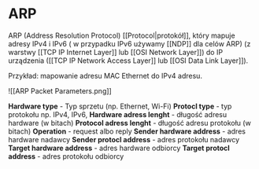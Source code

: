 # ARP
ARP (Address Resolution Protocol) [[Protocol|protokół]], który mapuje adresy IPv4 i IPv6 ( w przypadku IPv6 używamy [[NDP]] dla celów ARP) (z warstwy [[TCP IP Internet Layer]] lub [[OSI Network Layer]]) do IP urządzenia ([[TCP IP Network Access Layer]] lub [[OSI Data Link Layer]]).

Przykład: mapowanie adresu MAC Ethernet do IPv4 adresu.



![[ARP Packet Parameters.png]]

**Hardware type** - Typ sprzetu (np. Ethernet, Wi-Fi)
**Protocl type** - typ protokołu np. IPv4, IPv6, 
**Hardware adress lenght** - długość adresu hardware (w bitach)
**Protocol adress lenght** - długość adresu protokołu (w bitach)
**Operation** - request albo reply
**Sender hardware address** - adres hardware nadawcy
**Sender protocl address** - adres protokołu nadawcy
**Target hardware address** - adres hardware odbiorcy
**Target protocl address** - adres protokołu odbiorcy